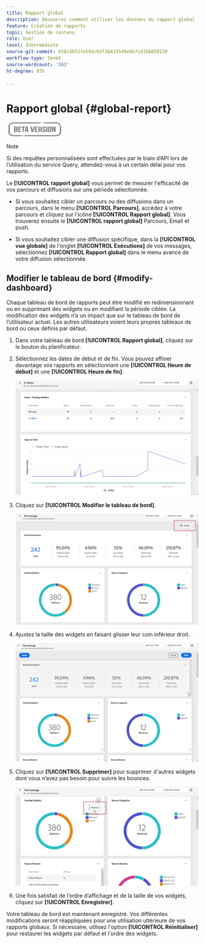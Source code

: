 ```yaml
---
title: Rapport global
description: Découvrez comment utiliser les données du rapport global
feature: Création de rapports
topic: Gestion de contenu
role: User
level: Intermediate
source-git-commit: b58c5b527e594c03f3b415549e6b7cd15b050139
workflow-type: tm+mt
source-wordcount: '263'
ht-degree: 93%

---
```


# Rapport global {#global-report}

![](../assets/do-not-localize/badge.png)

>[!NOTE]
>
> Si des requêtes personnalisées sont effectuées par le biais d’API lors de l’utilisation du service Query, attendez-vous à un certain délai pour vos rapports.

Le **[!UICONTROL rapport global]** vous permet de mesurer l&#39;efficacité de vos parcours et diffusions sur une période sélectionnée.

* Si vous souhaitez cibler un parcours ou des diffusions dans un parcours, dans le menu **[!UICONTROL Parcours]**, accédez à votre parcours et cliquez sur l&#39;icône **[!UICONTROL Rapport global]**. Vous trouverez ensuite le **[!UICONTROL rapport global]** Parcours, Email et push.

* Si vous souhaitez cibler une diffusion spécifique, dans la **[!UICONTROL vue globale]** de l&#39;onglet **[!UICONTROL Exécutions]** de vos messages, sélectionnez **[!UICONTROL Rapport global]** dans le menu avancé de votre diffusion sélectionnée.

## Modifier le tableau de bord {#modify-dashboard}

Chaque tableau de bord de rapports peut être modifié en redimensionnant ou en supprimant des widgets ou en modifiant la période ciblée. La modification des widgets n’a un impact que sur le tableau de bord de l’utilisateur actuel. Les autres utilisateurs voient leurs propres tableaux de bord ou ceux définis par défaut.

1. Dans votre tableau de bord **[!UICONTROL Rapport global]**, cliquez sur le bouton du planificateur.

1. Sélectionnez les dates de début et de fin. Vous pouvez affiner davantage vos rapports en sélectionnant une **[!UICONTROL Heure de début]** et une **[!UICONTROL Heure de fin]**.

   ![](../assets/global_report_6.png)

1. Cliquez sur **[!UICONTROL Modifier le tableau de bord]**.

   ![](../assets/global_report_8.png)

1. Ajustez la taille des widgets en faisant glisser leur coin inférieur droit.

   ![](../assets/global_report_9.png)

1. Cliquez sur **[!UICONTROL Supprimer]** pour supprimer d&#39;autres widgets dont vous n’avez pas besoin pour suivre les bounces.

   ![](../assets/global_report_10.png)

1. Une fois satisfait de l’ordre d’affichage et de la taille de vos widgets, cliquez sur **[!UICONTROL Enregistrer]**.

Votre tableau de bord est maintenant enregistré. Vos différentes modifications seront réappliquées pour une utilisation ultérieure de vos rapports globaux. Si nécessaire, utilisez l&#39;option **[!UICONTROL Réinitialiser]** pour restaurer les widgets par défaut et l&#39;ordre des widgets.
